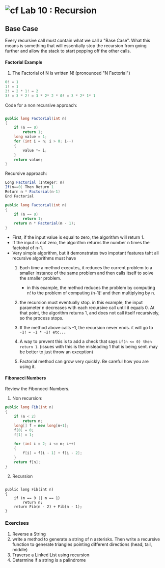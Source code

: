![cf](http://i.imgur.com/7v5ASc8.png) Lab 10 : Recursion
=====================================

## Base Case
Every recursive call must contain what we call a "Base Case".
What this means is something that will essentially stop the recursion 
from going further and allow the stack to start popping off the other calls. 


#### Factorial Example
1. The Factorial of N is written N! (pronounced "N Factorial")
```csharp
0! = 1
1! = 1
2! = 2 * 1! = 2
3! = 3 * 2! = 3 * 2* 2 * 0! = 3 * 2* 1* 1
```
Code for a non recursive approach:

```csharp

public long Factorial(int n)
{
    if (n == 0)
        return 1;
    long value = 1;
    for (int i = n; i > 0; i--)
    {
        value *= i;
    }
    return value;
}
```

Recursive approach:

```csharp
Long Factorial (Integer: n)
If(n==0) Then Return 1
Return n * Factorial(n-1)
End Factorial

public long Factorial(int n)
{
    if (n == 0) 
        return 1;
    return n * Factorial(n - 1);
}
```


- First, if the input value is equal to zero, the algorithm will return 1.
- If the input is not zero, the algorithm returns the number n times the factoiral of n-1.
- Very simple algorithm, but it demonstrates two impotant features taht all recursive algorithms must have
	1. Each time a method executes, it reduces the current problem to a smaller instance of the same problem and then calls itself to solve the smaller problem. 
		- in this example, the method reduces the problem by computing n! to the problem of computing (n-1)! and then multiplying by n. 

	2. the recursion must eventually stop. in this example, the input parameter n decreases with each recursive call until 
	it equals 0. At that point, the algorithm returns 1, and does not call itself recursively, so the process stops. 

	3. If the method above calls -1, the recursion never ends. it will go to `-1! = -1 * -2! etc...`
	4. A way to prevent this is to add a check that says `if(n <= 0) then return 1`. (issues with this is the misleading 1 that is being sent. may be better to just throw an exception)
	5. Factorial method can grow very quickly. Be careful how you are using it.


#### Fibonacci Numbers
Review the Fibonocci Numbers.


1. Non recursion:

```csharp
public long Fib(int n)
{
    if (n < 2)
        return n;
    long[] f = new long[n+1];
    f[0] = 0;
    f[1] = 1;
    
    for (int i = 2; i <= n; i++)
    {
        f[i] = f[i - 1] + f[i - 2];
    }
    return f[n];
}
```

2. Recursion

```chsarp

public long Fib(int n)
{
    if (n == 0 || n == 1)
        return n;
    return Fib(n - 2) + Fib(n - 1);
}
```

### Exercises

1. Reverse a String
2. write a method to generate a string of n asterisks. 
Then write a recursive function to generate triangles 
pointing different directions
(head, tail, middle)
3. Traverse a Linked List using recursion
4. Determine if a string is a palindrome